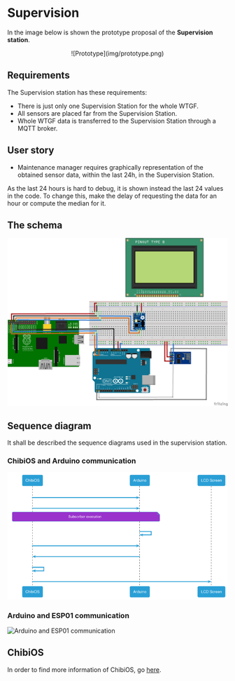 # Supervision
In the image below is shown the prototype proposal of the **Supervision station**.
<center>
![Prototype](img/prototype.png)
</center>

## Requirements

The Supervision station has these requirements:

- There is just only one Supervision Station for the whole WTGF.
- All sensors are placed far from the Supervision Station.
- Whole WTGF data is transferred to the Supervision Station through a MQTT broker.

## User story 
- Maintenance manager requires graphically representation of the obtained sensor data, within the last 24h, in the Supervision Station.

As the last 24 hours is hard to debug, it is shown instead the last 24 values in the code. To change this, make the delay of requesting the data for an hour or compute the median for it.

## The schema
![The schematic of the supervision station](./img/chibi-esp-arduino.png)

## Sequence diagram
It shall be described the sequence diagrams used in the supervision station.
### ChibiOS and Arduino communication
![Arduino and ChibiOS communication](./img/chibios-arduino.png)

### Arduino and ESP01 communication
![Arduino and ESP01 communication](./img/arduino-esp01.png)

## ChibiOS
In order to find more information of ChibiOS, go [here](chibios.md).
